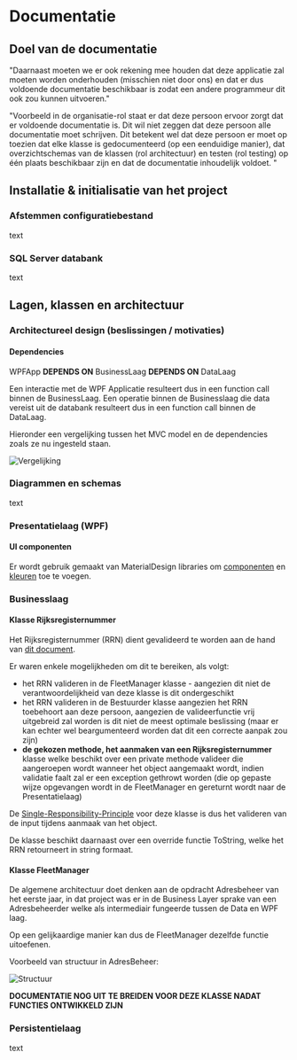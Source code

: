 # Documentatie

## Doel van de documentatie

"Daarnaast moeten we er ook rekening mee houden dat deze applicatie zal moeten worden onderhouden (misschien niet door ons) en dat er dus voldoende documentatie beschikbaar is zodat een andere programmeur dit ook zou kunnen uitvoeren."

"Voorbeeld in de organisatie-rol staat er dat deze persoon ervoor zorgt dat er voldoende documentatie is. Dit wil niet zeggen dat deze persoon alle documentatie moet schrijven. Dit betekent wel dat deze persoon er moet op toezien dat elke klasse is gedocumenteerd (op een eenduidige manier), dat overzichtschemas van de klassen (rol architectuur) en testen (rol testing) op één plaats beschikbaar zijn en dat de documentatie inhoudelijk voldoet. "

## Installatie & initialisatie van het project

### Afstemmen configuratiebestand

text

### SQL Server databank

text

## Lagen, klassen en architectuur

### Architectureel design (beslissingen / motivaties)

#### Dependencies

WPFApp **DEPENDS ON** BusinessLaag **DEPENDS ON** DataLaag

Een interactie met de WPF Applicatie resulteert dus in een function call binnen de BusinessLaag.
Een operatie binnen de Businesslaag die data vereist uit de databank resulteert dus in een function call binnen de DataLaag.

Hieronder een vergelijking tussen het MVC model en de dependencies zoals ze nu ingesteld staan.


![Vergelijking](https://i.imgur.com/eZnbI9K.png)


### Diagrammen en schemas

text

### Presentatielaag (WPF)

#### UI componenten

Er wordt gebruik gemaakt van MaterialDesign libraries om [componenten](https://www.nuget.org/packages/MaterialDesignThemes/4.3.0-ci49) en [kleuren](https://www.nuget.org/packages/MaterialDesignColors/2.0.4-ci49) toe te voegen.

### Businesslaag 

#### Klasse **Rijksregisternummer** 

Het Rijksregisternummer (RRN) dient gevalideerd te worden aan de hand van [dit document](https://nl.wikipedia.org/wiki/Rijksregisternummer).

Er waren enkele mogelijkheden om dit te bereiken, als volgt:
* het RRN valideren in de FleetManager klasse - aangezien dit niet de verantwoordelijkheid van deze klasse is dit ondergeschikt
* het RRN valideren in de Bestuurder klasse aangezien het RRN toebehoort aan deze persoon, aangezien de valideerfunctie vrij uitgebreid zal worden is dit niet de meest optimale beslissing (maar er kan echter wel beargumenteerd worden dat dit een correcte aanpak zou zijn)
* **de gekozen methode, het aanmaken van een Rijksregisternummer** klasse welke beschikt over een private methode valideer die aangeroepen wordt wanneer het object aangemaakt wordt, indien validatie faalt zal er een exception gethrowt worden (die op gepaste wijze opgevangen wordt in de FleetManager en gereturnt wordt naar de Presentatielaag)

De [Single-Responsibility-Principle](https://en.wikipedia.org/wiki/Single-responsibility_principle) voor deze klasse is dus het valideren van de input tijdens aanmaak van het object.

De klasse beschikt daarnaast over een override functie ToString, welke het RRN retourneert in string formaat.


#### Klasse **FleetManager**

De algemene architectuur doet denken aan de opdracht Adresbeheer van het eerste jaar, in dat project was er in de Business Layer sprake van een Adresbeheerder welke als intermediair fungeerde tussen de Data en WPF laag.

Op een gelijkaardige manier kan dus de FleetManager dezelfde functie uitoefenen. 

Voorbeeld van structuur in AdresBeheer:

![Structuur](https://cdn.discordapp.com/attachments/893498024972673044/893502925773627412/unknown.png)

**DOCUMENTATIE NOG UIT TE BREIDEN VOOR DEZE KLASSE NADAT FUNCTIES ONTWIKKELD ZIJN**

### Persistentielaag

text
